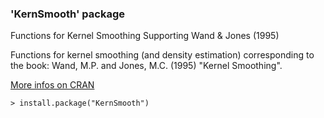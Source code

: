 ### 'KernSmooth' package

Functions for Kernel Smoothing Supporting Wand & Jones (1995)

Functions for kernel smoothing (and density estimation) corresponding to 
the book: Wand, M.P. and Jones, M.C. (1995) "Kernel Smoothing".

[More infos on CRAN](https://cran.r-project.org/package=KernSmooth)
```
> install.package("KernSmooth")
```

